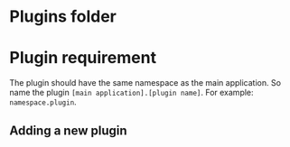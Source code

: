 # Plugins folder

# Plugin requirement

The plugin should have the same namespace as the main application. So name the plugin `[main application].[plugin name]`. For example: `namespace.plugin`.

## Adding a new plugin